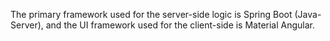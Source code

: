 The primary framework used for the server-side logic is Spring Boot (Java-Server), and the UI framework used for the client-side is Material Angular.